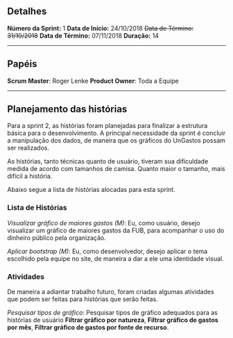 ## Detalhes

**Número da Sprint:** 1
**Data de Início:** 24/10/2018
~~Data de Término: 31/10/2018~~
**Data de Término:** 07/11/2018
**Duração:** 14

---

## Papéis

**Scrum Master**: Roger Lenke
**Product Owner**: Toda a Equipe

---

## Planejamento das histórias

Para a sprint 2, as histórias foram planejadas para finalizar a estrutura básica para o desenvolvimento. A principal necessidade da sprint é concluir a manipulação dos dados, de maneira que os gráficos do UnGastos possam ser realizados.

As histórias, tanto técnicas quanto de usuário, tiveram sua dificuldade medida de acordo com tamanhos de camisa. Quanto maior o tamanho, mais difícil a história.

Abaixo segue a lista de histórias alocadas para esta sprint.

### Lista de Histórias

_Visualizar gráfico de maiores gastos (M)_: Eu, como usuário, desejo visualizar um gráfico de maiores gastos da FUB, para acompanhar o uso do dinheiro público pela organização.

_Aplicar bootstrap (M)_: Eu, como desenvolvedor, desejo aplicar o tema escolhido pela equipe no site, de maneira a dar a ele uma identidade visual.

### Atividades

De maneira a adiantar trabalho futuro, foram criadas algumas atividades que podem ser feitas para histórias que serão feitas.

_Pesquisar tipos de gráfico_: Pesquisar tipos de gráfico adequados para as histórias de usuário **Filtrar gráfico por natureza**, **Filtrar gráfico de gastos por mês**, **Filtrar gráfico de gastos por fonte de recurso**.

